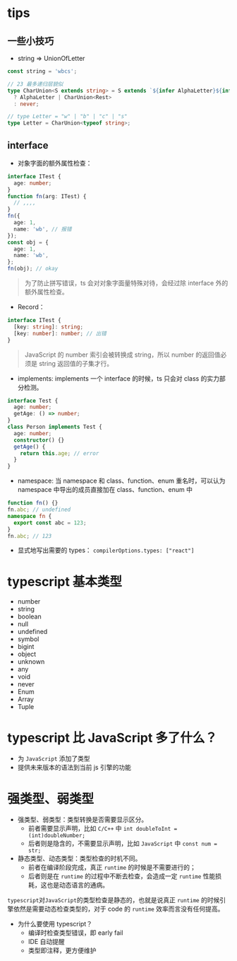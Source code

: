 # tips

## 一些小技巧

- string => UnionOfLetter

```ts
const string = 'wbcs';

// 23 最多递归层貌似
type CharUnion<S extends string> = S extends `${infer AlphaLetter}${infer Rest}`
  ? AlphaLetter | CharUnion<Rest>
  : never;

// type Letter = "w" | "b" | "c" | "s"
type Letter = CharUnion<typeof string>;
```

## interface

- 对象字面的额外属性检查：

```ts
interface ITest {
  age: number;
}
function fn(arg: ITest) {
  // ,,,,
}
fn({
  age: 1,
  name: 'wb', // 报错
});
const obj = {
  age: 1,
  name: 'wb',
};
fn(obj); // okay
```

> 为了防止拼写错误，ts 会对对象字面量特殊对待，会经过除 interface 外的额外属性检查。

- Record：

```ts
interface ITest {
  [key: string]: string;
  [key: number]: number; // 出错
}
```

> JavaScript 的 number 索引会被转换成 string，所以 number 的返回值必须是 string 返回值的子集才行。

- implements: implements 一个 interface 的时候，ts 只会对 class 的实力部分检测。

```ts
interface Test {
  age: number;
  getAge: () => number;
}
class Person implements Test {
  age: number;
  constructor() {}
  getAge() {
    return this.age; // error
  }
}
```

- namespace:
  当 namespace 和 class、function、enum 重名时，可以认为 namespace 中导出的成员直接加在 class、function、enum 中

```ts
function fn() {}
fn.abc; // undefined
namespace fn {
  export const abc = 123;
}
fn.abc; // 123
```

- 显式地写出需要的 types： `compilerOptions.types: ["react"]`

# typescript 基本类型

- number
- string
- boolean
- null
- undefined
- symbol
- bigint
- object
- unknown
- any
- void
- never
- Enum
- Array
- Tuple

# typescript 比 JavaScript 多了什么？

- 为 `JavaScript` 添加了类型
- 提供未来版本的语法到当前 js 引擎的功能

# 强类型、弱类型

- 强类型、弱类型：类型转换是否需要显示区分。
  - 前者需要显示声明，比如 `C/C++` 中 `int doubleToInt = (int)doubleNumber;`
  - 后者则是隐含的，不需要显示声明，比如 `JavaScript` 中 `const num = str;`
- 静态类型、动态类型：类型检查的时机不同。
  - 前者在编译阶段完成，真正 `runtime` 的时候是不需要进行的；
  - 后者则是在 `runtime` 的过程中不断去检查，会造成一定 `runtime` 性能损耗，这也是动态语言的通病。

`typescript`对`JavaScript`的类型检查是静态的，也就是说真正 `runtime` 的时候引擎依然是需要动态检查类型的，对于 code 的 `runtime` 效率而言没有任何提高。

- 为什么要使用 typescript？
  - 编译时检查类型错误，即 early fail
  - IDE 自动提醒
  - 类型即注释，更方便维护
